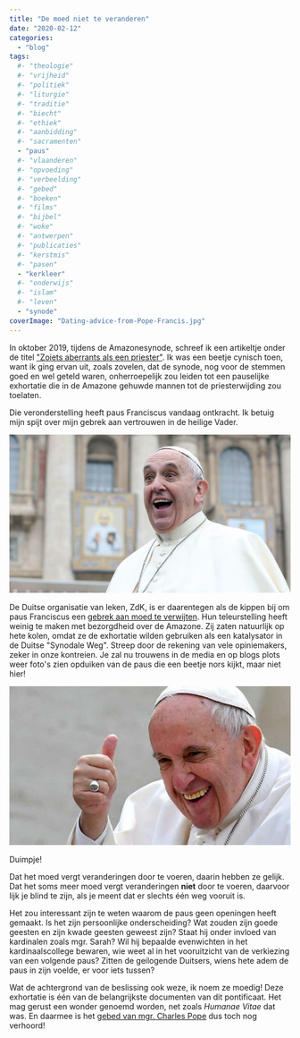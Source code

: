 ```yaml
---
title: "De moed niet te veranderen"
date: "2020-02-12"
categories: 
  - "blog"
tags:
  #- "theologie"
  #- "vrijheid"
  #- "politiek"
  #- "liturgie"
  #- "traditie"
  #- "biecht"
  #- "ethiek"
  #- "aanbidding"
  #- "sacramenten"
  - "paus"
  #- "vlaanderen"
  #- "opvoeding"
  #- "verbeelding"
  #- "gebed"
  #- "boeken"
  #- "films"
  #- "bijbel"
  #- "woke"
  #- "antwerpen"
  #- "publicaties"
  #- "kerstmis"
  #- "pasen"
  - "kerkleer"
  #- "onderwijs"
  #- "islam"
  #- "leven"
  - "synode"
coverImage: "Dating-advice-from-Pope-Francis.jpg"
---
```


In oktober 2019, tijdens de Amazonesynode, schreef ik een artikeltje onder de titel ["Zoiets aberrants als een priester"](/blog/zoiets-aberrants-als-een-priester/). Ik was een beetje cynisch toen, want ik ging ervan uit, zoals zovelen, dat de synode, nog voor de stemmen goed en wel geteld waren, onherroepelijk zou leiden tot een pauselijke exhortatie die in de Amazone gehuwde mannen tot de priesterwijding zou toelaten.

Die veronderstelling heeft paus Franciscus vandaag ontkracht. Ik betuig mijn spijt over mijn gebrek aan vertrouwen in de heilige Vader.

![](images/december_francis.0.0-700x394.jpg)

De Duitse organisatie van leken, ZdK, is er daarentegen als de kippen bij om paus Franciscus een [gebrek aan moed te verwijten](https://www.zdk.de/veroeffentlichungen/pressemeldungen/detail/ZdK-Praesident-Sternberg-bedauert-fehlenden-Mut-zu-echten-Reformen-1305s/). Hun teleurstelling heeft weinig te maken met bezorgdheid over de Amazone. Zij zaten natuurlijk op hete kolen, omdat ze de exhortatie wilden gebruiken als een katalysator in de Duitse "Synodale Weg". Streep door de rekening van vele opiniemakers, zeker in onze kontreien. Je zal nu trouwens in de media en op blogs plots weer foto's zien opduiken van de paus die een beetje nors kijkt, maar niet hier!

![](images/francis-thumbs-up-700x394.jpg)

Duimpje!

Dat het moed vergt veranderingen door te voeren, daarin hebben ze gelijk. Dat het soms meer moed vergt veranderingen **niet** door te voeren, daarvoor lijk je blind te zijn, als je meent dat er slechts één weg vooruit is. 

Het zou interessant zijn te weten waarom de paus geen openingen heeft gemaakt. Is het zijn persoonlijke onderscheiding? Wat zouden zijn goede geesten en zijn kwade geesten geweest zijn? Staat hij onder invloed van kardinalen zoals mgr. Sarah? Wil hij bepaalde evenwichten in het kardinaalscollege bewaren, wie weet al in het vooruitzicht van de verkiezing van een volgende paus? Zitten de geilogende Duitsers, wiens hete adem de paus in zijn voelde, er voor iets tussen? 

Wat de achtergrond van de beslissing ook weze, ik noem ze moedig! Deze exhortatie is één van de belangrijkste documenten van dit pontificaat. Het mag gerust een wonder genoemd worden, net zoals _Humanae Vitae_ dat was. En daarmee is het [gebed van mgr. Charles Pope](/blog/gebed-voor-een-nieuw-humanae-vitaewonder/) dus toch nog verhoord!
